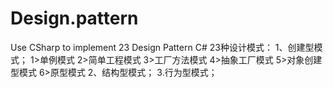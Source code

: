# Design.pattern
Use CSharp to implement 23 Design Pattern
C# 23种设计模式：
  1、创建型模式；
      1>单例模式
      2>简单工程模式
      3>工厂方法模式
      4>抽象工厂模式
      5>对象创建型模式
      6>原型模式
  2、结构型模式；
  3.行为型模式；
